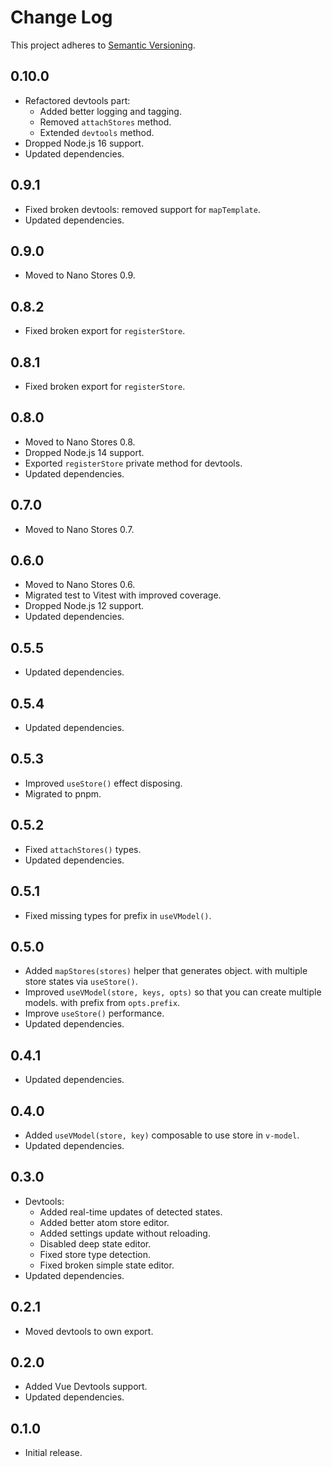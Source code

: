 # Change Log
This project adheres to [Semantic Versioning](http://semver.org/).

## 0.10.0
* Refactored devtools part:
  * Added better logging and tagging.
  * Removed `attachStores` method.
  * Extended `devtools` method.
* Dropped Node.js 16 support.
* Updated dependencies.

## 0.9.1
* Fixed broken devtools: removed support for `mapTemplate`.
* Updated dependencies.

## 0.9.0
* Moved to Nano Stores 0.9.

## 0.8.2
* Fixed broken export for `registerStore`.

## 0.8.1
* Fixed broken export for `registerStore`.

## 0.8.0
* Moved to Nano Stores 0.8.
* Dropped Node.js 14 support.
* Exported `registerStore` private method for devtools.
* Updated dependencies.

## 0.7.0
* Moved to Nano Stores 0.7.

## 0.6.0
* Moved to Nano Stores 0.6.
* Migrated test to Vitest with improved coverage.
* Dropped Node.js 12 support.
* Updated dependencies.

## 0.5.5
* Updated dependencies.

## 0.5.4
* Updated dependencies.

## 0.5.3
* Improved `useStore()` effect disposing.
* Migrated to pnpm.

## 0.5.2
* Fixed `attachStores()` types.
* Updated dependencies.

## 0.5.1
* Fixed missing types for prefix in `useVModel()`.

## 0.5.0
* Added `mapStores(stores)` helper that generates object.
  with multiple store states via `useStore()`.
* Improved `useVModel(store, keys, opts)` so that you can create multiple models.
  with prefix from `opts.prefix`.
* Improve `useStore()` performance.
* Updated dependencies.

## 0.4.1
* Updated dependencies.

## 0.4.0
* Added `useVModel(store, key)` composable to use store in `v-model`.
* Updated dependencies.

## 0.3.0
* Devtools:
  * Added real-time updates of detected states.
  * Added better atom store editor.
  * Added settings update without reloading.
  * Disabled deep state editor.
  * Fixed store type detection.
  * Fixed broken simple state editor.
* Updated dependencies.

## 0.2.1
* Moved devtools to own export.

## 0.2.0
* Added Vue Devtools support.
* Updated dependencies.

## 0.1.0
* Initial release.
